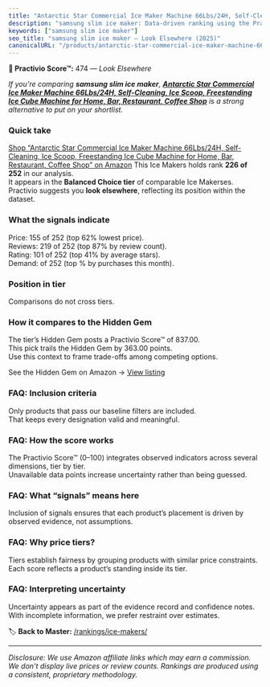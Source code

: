 ```yaml
---
title: "Antarctic Star Commercial Ice Maker Machine 66Lbs/24H, Self-Cleaning, Ice Scoop, Freestanding Ice Cube Machine for Home, Bar, Restaurant, Coffee Shop"
description: "samsung slim ice maker: Data-driven ranking using the Practivio Score™. Positioned by quality, value, demand, findability, momentum."
keywords: ["samsung slim ice maker"]
seo_title: "samsung slim ice maker — Look Elsewhere (2025)"
canonicalURL: "/products/antarctic-star-commercial-ice-maker-machine-66lbs24h-self-cleaning-ice-scoop-freestanding-ice-cube-machine-for-home-bar-restaurant-coffee-shop-B0FGQ31611/"
---
```


**🚫 Practivio Score™:** 474 — _Look Elsewhere_


*If you're comparing **samsung slim ice maker**, **[Antarctic Star Commercial Ice Maker Machine 66Lbs/24H, Self-Cleaning, Ice Scoop, Freestanding Ice Cube Machine for Home, Bar, Restaurant, Coffee Shop](https://www.amazon.com/dp/B0FGQ31611?tag=practivio-20)** is a strong alternative to put on your shortlist.*
### Quick take
[Shop “Antarctic Star Commercial Ice Maker Machine 66Lbs/24H, Self-Cleaning, Ice Scoop, Freestanding Ice Cube Machine for Home, Bar, Restaurant, Coffee Shop” on Amazon](https://www.amazon.com/dp/B0FGQ31611?tag=practivio-20)
This Ice Makers holds rank **226 of 252** in our analysis.  
It appears in the **Balanced Choice tier** of comparable Ice Makerses.  
Practivio suggests you **look elsewhere**, reflecting its position within the dataset.

### What the signals indicate
Price: 155 of 252 (top 62% lowest price).  
Reviews: 219 of 252 (top 87% by review count).  
Rating: 101 of 252 (top 41% by average stars).  
Demand:  of 252 (top % by purchases this month).

### Position in tier
Comparisons do not cross tiers.

### How it compares to the Hidden Gem
The tier’s Hidden Gem posts a Practivio Score™ of 837.00.  
This pick trails the Hidden Gem by 363.00 points.  
Use this context to frame trade-offs among competing options.  

See the Hidden Gem on Amazon → [View listing](https://www.amazon.com/dp/B0C32SGKMJ?tag=practivio-20)

### FAQ: Inclusion criteria
Only products that pass our baseline filters are included.  
That keeps every designation valid and meaningful.

### FAQ: How the score works
The Practivio Score™ (0–100) integrates observed indicators across several dimensions, tier by tier.  
Unavailable data points increase uncertainty rather than being guessed.

### FAQ: What “signals” means here
Inclusion of signals ensures that each product’s placement is driven by observed evidence, not assumptions.

### FAQ: Why price tiers?
Tiers establish fairness by grouping products with similar price constraints.  
Each score reflects a product’s standing inside its tier.

### FAQ: Interpreting uncertainty
Uncertainty appears as part of the evidence record and confidence notes.  
With incomplete information, we prefer restraint over estimates.


🏷️ **Back to Master:** [/rankings/ice-makers/](/rankings/ice-makers/)

---
_Disclosure: We use Amazon affiliate links which may earn a commission. We don’t display live prices or review counts. Rankings are produced using a consistent, proprietary methodology._
